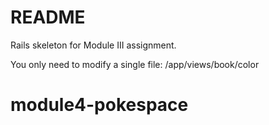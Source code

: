 # README

Rails skeleton for Module III assignment. 

You only need to modify a single file: 
/app/views/book/color


# module4-pokespace
